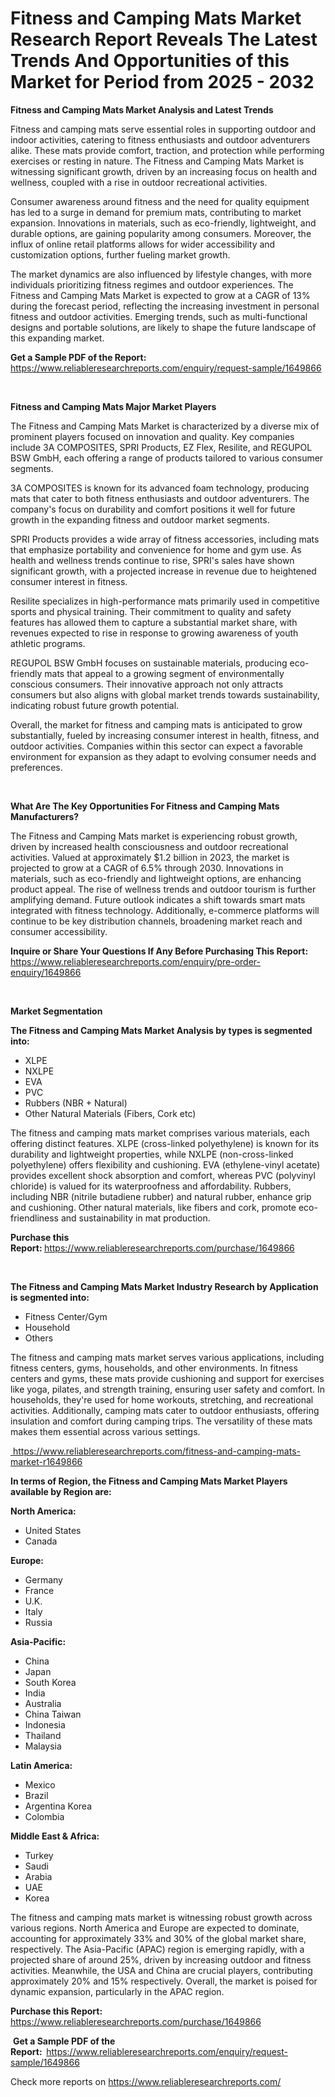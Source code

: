 <p><h1>Fitness and Camping Mats Market Research Report Reveals The Latest Trends And Opportunities of this Market for Period from 2025 - 2032</h1></p><p><strong>Fitness and Camping Mats Market Analysis and Latest Trends</strong></p>
<p><p>Fitness and camping mats serve essential roles in supporting outdoor and indoor activities, catering to fitness enthusiasts and outdoor adventurers alike. These mats provide comfort, traction, and protection while performing exercises or resting in nature. The Fitness and Camping Mats Market is witnessing significant growth, driven by an increasing focus on health and wellness, coupled with a rise in outdoor recreational activities.</p><p>Consumer awareness around fitness and the need for quality equipment has led to a surge in demand for premium mats, contributing to market expansion. Innovations in materials, such as eco-friendly, lightweight, and durable options, are gaining popularity among consumers. Moreover, the influx of online retail platforms allows for wider accessibility and customization options, further fueling market growth.</p><p>The market dynamics are also influenced by lifestyle changes, with more individuals prioritizing fitness regimes and outdoor experiences. The Fitness and Camping Mats Market is expected to grow at a CAGR of 13% during the forecast period, reflecting the increasing investment in personal fitness and outdoor activities. Emerging trends, such as multi-functional designs and portable solutions, are likely to shape the future landscape of this expanding market.</p></p>
<p><strong>Get a Sample PDF of the Report:&nbsp;</strong> <a href="https://www.reliableresearchreports.com/enquiry/request-sample/1649866?utm_campaign=3309&utm_medium=2&utm_source=Github&utm_content=ia&utm_term=23032025&utm_id=fitness-and-camping-mats">https://www.reliableresearchreports.com/enquiry/request-sample/1649866</a></p>
<p>&nbsp;</p>
<p><strong>Fitness and Camping Mats Major Market Players</strong></p>
<p><p>The Fitness and Camping Mats Market is characterized by a diverse mix of prominent players focused on innovation and quality. Key companies include 3A COMPOSITES, SPRI Products, EZ Flex, Resilite, and REGUPOL BSW GmbH, each offering a range of products tailored to various consumer segments.</p><p>3A COMPOSITES is known for its advanced foam technology, producing mats that cater to both fitness enthusiasts and outdoor adventurers. The company's focus on durability and comfort positions it well for future growth in the expanding fitness and outdoor market segments.</p><p>SPRI Products provides a wide array of fitness accessories, including mats that emphasize portability and convenience for home and gym use. As health and wellness trends continue to rise, SPRI's sales have shown significant growth, with a projected increase in revenue due to heightened consumer interest in fitness.</p><p>Resilite specializes in high-performance mats primarily used in competitive sports and physical training. Their commitment to quality and safety features has allowed them to capture a substantial market share, with revenues expected to rise in response to growing awareness of youth athletic programs.</p><p>REGUPOL BSW GmbH focuses on sustainable materials, producing eco-friendly mats that appeal to a growing segment of environmentally conscious consumers. Their innovative approach not only attracts consumers but also aligns with global market trends towards sustainability, indicating robust future growth potential.</p><p>Overall, the market for fitness and camping mats is anticipated to grow substantially, fueled by increasing consumer interest in health, fitness, and outdoor activities. Companies within this sector can expect a favorable environment for expansion as they adapt to evolving consumer needs and preferences.</p></p>
<p>&nbsp;</p>
<p><strong>What Are The Key Opportunities For Fitness and Camping Mats Manufacturers?</strong></p>
<p><p>The Fitness and Camping Mats market is experiencing robust growth, driven by increased health consciousness and outdoor recreational activities. Valued at approximately $1.2 billion in 2023, the market is projected to grow at a CAGR of 6.5% through 2030. Innovations in materials, such as eco-friendly and lightweight options, are enhancing product appeal. The rise of wellness trends and outdoor tourism is further amplifying demand. Future outlook indicates a shift towards smart mats integrated with fitness technology. Additionally, e-commerce platforms will continue to be key distribution channels, broadening market reach and consumer accessibility.</p></p>
<p><strong>Inquire or Share Your Questions If Any Before Purchasing This Report:</strong> <a href="https://www.reliableresearchreports.com/enquiry/pre-order-enquiry/1649866?utm_campaign=3309&utm_medium=2&utm_source=Github&utm_content=ia&utm_term=23032025&utm_id=fitness-and-camping-mats">https://www.reliableresearchreports.com/enquiry/pre-order-enquiry/1649866</a></p>
<p>&nbsp;</p>
<p><strong>Market Segmentation</strong></p>
<p><strong>The Fitness and Camping Mats Market Analysis by types is segmented into:</strong></p>
<p><ul><li>XLPE</li><li>NXLPE</li><li>EVA</li><li>PVC</li><li>Rubbers (NBR + Natural)</li><li>Other Natural Materials (Fibers, Cork etc)</li></ul></p>
<p><p>The fitness and camping mats market comprises various materials, each offering distinct features. XLPE (cross-linked polyethylene) is known for its durability and lightweight properties, while NXLPE (non-cross-linked polyethylene) offers flexibility and cushioning. EVA (ethylene-vinyl acetate) provides excellent shock absorption and comfort, whereas PVC (polyvinyl chloride) is valued for its waterproofness and affordability. Rubbers, including NBR (nitrile butadiene rubber) and natural rubber, enhance grip and cushioning. Other natural materials, like fibers and cork, promote eco-friendliness and sustainability in mat production.</p></p>
<p><strong>Purchase this Report:&nbsp;</strong><a href="https://www.reliableresearchreports.com/purchase/1649866?utm_campaign=3309&utm_medium=2&utm_source=Github&utm_content=ia&utm_term=23032025&utm_id=fitness-and-camping-mats">https://www.reliableresearchreports.com/purchase/1649866</a></p>
<p>&nbsp;</p>
<p><strong>The Fitness and Camping Mats Market Industry Research by Application is segmented into:</strong></p>
<p><ul><li>Fitness Center/Gym</li><li>Household</li><li>Others</li></ul></p>
<p><p>The fitness and camping mats market serves various applications, including fitness centers, gyms, households, and other environments. In fitness centers and gyms, these mats provide cushioning and support for exercises like yoga, pilates, and strength training, ensuring user safety and comfort. In households, they're used for home workouts, stretching, and recreational activities. Additionally, camping mats cater to outdoor enthusiasts, offering insulation and comfort during camping trips. The versatility of these mats makes them essential across various settings.</p></p>
<p><a href="https://www.reliableresearchreports.com/fitness-and-camping-mats-market-r1649866?utm_campaign=3309&utm_medium=2&utm_source=Github&utm_content=ia&utm_term=23032025&utm_id=fitness-and-camping-mats">&nbsp;https://www.reliableresearchreports.com/fitness-and-camping-mats-market-r1649866</a></p>
<p><strong>In terms of Region, the Fitness and Camping Mats Market Players available by Region are:</strong></p>
<p>
    <p> <strong> North America: </strong>
        <ul>
            <li>United States</li>
            <li>Canada</li>
        </ul>
        </p> 
    <p> <strong> Europe: </strong>
        <ul>
            <li>Germany</li>
            <li>France</li>
            <li>U.K.</li>
            <li>Italy</li>
            <li>Russia</li>
        </ul>
        </p> 
    <p> <strong> Asia-Pacific: </strong>
        <ul>
            <li>China</li>
            <li>Japan</li>
            <li>South Korea</li>
            <li>India</li>
            <li>Australia</li>
            <li>China Taiwan</li>
            <li>Indonesia</li>
            <li>Thailand</li>
            <li>Malaysia</li>
        </ul>
        </p> 
    <p> <strong> Latin America: </strong>
        <ul>
            <li>Mexico</li>
            <li>Brazil</li>
            <li>Argentina Korea</li>
            <li>Colombia</li>
        </ul>
        </p> 
    <p> <strong> Middle East & Africa: </strong>
        <ul>
            <li>Turkey</li>
            <li>Saudi</li>
            <li>Arabia</li>
            <li>UAE</li>
            <li>Korea</li>
        </ul>
    </p>
    </p>
<p><p>The fitness and camping mats market is witnessing robust growth across various regions. North America and Europe are expected to dominate, accounting for approximately 33% and 30% of the global market share, respectively. The Asia-Pacific (APAC) region is emerging rapidly, with a projected share of around 25%, driven by increasing outdoor and fitness activities. Meanwhile, the USA and China are crucial players, contributing approximately 20% and 15% respectively. Overall, the market is poised for dynamic expansion, particularly in the APAC region.</p></p>
<p><strong>Purchase this Report: </strong><a href="https://www.reliableresearchreports.com/purchase/1649866?utm_campaign=3309&utm_medium=2&utm_source=Github&utm_content=ia&utm_term=23032025&utm_id=fitness-and-camping-mats">https://www.reliableresearchreports.com/purchase/1649866</a></p>
<p>&nbsp;<strong>Get a Sample PDF of the Report:&nbsp;&nbsp;</strong><a href="https://www.reliableresearchreports.com/enquiry/request-sample/1649866?utm_campaign=3309&utm_medium=2&utm_source=Github&utm_content=ia&utm_term=23032025&utm_id=fitness-and-camping-mats">https://www.reliableresearchreports.com/enquiry/request-sample/1649866</a></p>
<p><strong></strong></p>
<p>Check more reports on <a href="https://www.reliableresearchreports.com/?utm_campaign=3309&utm_medium=2&utm_source=Github&utm_content=ia&utm_term=23032025&utm_id=fitness-and-camping-mats">https://www.reliableresearchreports.com/</a></p>